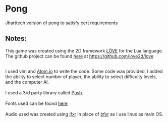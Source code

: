 <H1><b>Pong</b></h1>
Jharttech version of pong to satisfy cert requirements

<h2><b>Notes:</b></h2>
This game was created using the 2D framework <a href="https://love2d.org/">LÖVE</a> for the Lua language.
The github project can be found <a href="https://github.com/love2d/love">here</a> at <a href="https://github.com/love2d/love">https://github.com/love2d/love</a></br></br>

I used vim and <a href="https://atom.io/">Atom.io</a> to write the code.  Some code was provided, I added the ability to select number of player, the ability to select difficulty levels, and the computer AI.</br></br>
I used a 3rd party library called <a href="https://github.com/Ulydev/push">Push</a>.</br></br>
Fonts used can be found <a href="https://www.dafont.com/04b-03.font">here</a></br></br>
Audio used was created using <a href="https://github.com/ttencate/jfxr">jfxr</a> in place of <a href="http://www.bfxr.net/">bfxr</a> as I use linux as main OS.</br></br>


